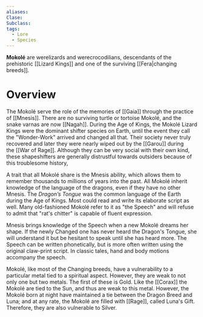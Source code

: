 ```yaml
---
aliases: 
Clase: 
Subclass: 
tags:
  - Lore
  - Species
---
```

**Mokolé** are werelizards and werecrocodilians, descendants of the prehistoric [[Lizard Kings]] and one of the surviving [[Fera|changing breeds]].

# Overview

The Mokolé serve the role of the memories of [[Gaia]] through the practice of [[Mnesis]]. There are no surviving turtle or tortoise Mokolé, and the snake varnas are now [[Nagah]]. During the Age of Kings, the Mokolé Lizard Kings were the dominant shifter species on Earth, until the event they call the "Wonder-Work" arrived and changed all that. Their society never truly recovered and later they were nearly wiped out by the [[Garou]] during the [[War of Rage]]. Although they can be very social with their own kind, these shapeshifters are generally distrustful towards outsiders because of this troublesome history,

A trait that all Mokolé share is the Mnesis ability, which allows them to remember thousands to millions of years into the past. All Mokolé inherit knowledge of the language of the dragons, even if they have no other Mnesis. The _Dragon’s Tongue_ was the common language of the Earth during the Age of Kings. Most could read and write its elaborate script as well. Many old-fashioned Mokolé refer to it as "the Speech" and will refuse to admit that "rat's chitter" is capable of fluent expression.

Mnesis brings knowledge of the Speech when a new Mokolé dreams her shape. If the newly Changed one has never heard the Dragon's Tongue, she will understand it but be hesitant to speak until she has heard more. The Speech can be written phonetically, but is more often written using the original claw-print script. In classic tales, hand and body motions accompany the speech. 

Mokolé, like most of the Changing breeds, have a vulnerability to a particular metal tied to a spiritual aspect. However, they are weak to not only one but two metals. The first of these is Gold. Like the [[Corax]] the Mokolé are tied to the Sun, and thus are weak to this metal. However, the Mokolé born at night have maintained a tie between the Dragon Breed and Luna; and at any rate, the Mokolé are filled with [[Rage]], called Luna's Gift. Therefore, they are also vulnerable to Silver.